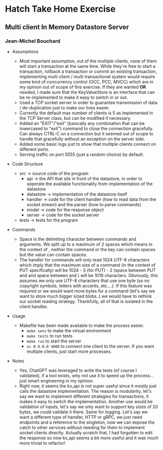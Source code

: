 # Hatch Take Home Exercise
## Multi client In Memory Datastore Server
### Jean-Michel Bouchard

- Assumptions
    - Most important assumption, out of the multiple clients, none of them will start a transaction at the same time. While they're free to start a transaction, rollback a transaction or commit an existing transaction, implementing multi client / multi transactional system would require some kind of concurrency control (OCC, PCC, MVCC) which are in my opinion out of scope of this exercise. If they are wanted **OR** needed, I made sure that the KeyValueStore is an interface that can be re-implemented to make it easy to switch in or out.
    - Used a TCP socket server in order to guarantee transmission of data / de-duplication just to make our lives easier.
    - Currently the default max number of clients is 5 as implemented in the TCP Server class, but can be modified if necessary.
    - Added an "EXIT"/"exit" (basically any combination that can be lowercased to "exit") command to close the connection gracefully. Can always CTRL-C on a connection but it seemed out of scope to handle that gracefully without an exception on the server side.
    - Added some basic logs just to show that multiple clients connect on different ports.
    - Serving traffic on port 5555 (just a random choice) by default.

- Code Structure
    - src -> source code of the program
        - api -> the API that sits in front of the datastore, in order to seperate the available functionality from implementation of the datastore
        - datastore -> implementation of the datastore itself
        - handler -> code for the client handler (how to read data from the socket stream) and the parser (how to parse commands)
        - model -> code for the response object
        - server -> code for the socket server
    - tests -> tests for the program

- Commands
    - Space is the delimiting character between commands and arguments. We split up to a maximum of 2 spaces which means in the context of <CMD> <KEY> <VALUE>, neither the command or the key can contain spaces but the value can contain spaces.
    - The handler for commands will only read 1024 UTF-8 characters which imply that the maximum size of a command (in the context of PUT specifically) will be 1024 - 3 (for PUT) - 2 (space between PUT and <key> and space between <key> and <value>) will be 1019 characters. Obviously, this assumes we only use UTF-8 characters that use one byte (so no copyright symbols, letters with accents, etc....). If this feature was required or we would want more bytes for a command (let's say we want to store much bigger sized blobs..) we would have to rethink our socket reading strategy. Thankfully, all of that is isolated in the client handler.

- Usage
    - Makefile has been made available to make the process easier.
        - `make venv` to make the virtual environment
        - `make tests` to run tests
        - `make run` to start the server
        - `nc 0.0.0.0 4000` to connect one client to the server. If you want multiple clients, just start more processes.

- Notes
    - Yes, ChatGPT was leveraged to write the tests (of course I validated), if a tool exists, why not use it to speed up the process... just smart engineering in my opinion.
    - Right now, it seems the kv_api is not super useful since it mostly just calls the datastore implementation. The reason is modularity, let's say we want to implement different strategies for transactions, it makes it easy to switch the implementation. Another use would be validation of inputs, let's say we only want to support key sizes of 20 bytes, we could validate it there. Same for logging. Let's say we want a different type of handler, HTTP or gRPC, we just need endpoints and a reference to the singleton, now we can expose the catch to other services without needing for them to implement socket clients directly. Actually scratch that, I had forgotten to edit the response so now kv_api seems a bit more useful and it was much more trivial to refactor!
